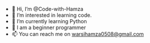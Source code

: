 - 👋 Hi, I’m @Code-with-Hamza
- 👀 I’m interested in learning code.
- 🌱 I’m currently learning Python
- 💞️ I am a beginner programmer 
- 📫 You can reach me on warsihamza0508@gmail.com

<!---
Code-with-Hamza/Code-with-Hamza is a ✨ special ✨ repository because its `README.md` (this file) appears on your GitHub profile.
You can click the Preview link to take a look at your changes.
--->
